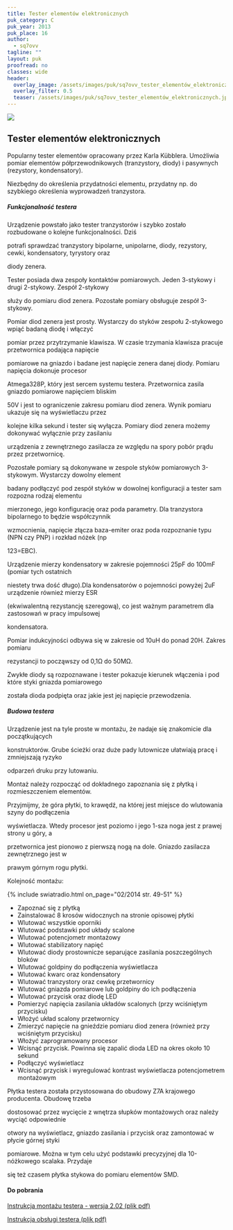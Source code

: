 ```yaml
---
title: Tester elementów elektronicznych
puk_category: C
puk_year: 2013
puk_place: 16
author: 
  - sq7ovv
tagline: ""
layout: puk
proofread: no
classes: wide
header:
  overlay_image: /assets/images/puk/sq7ovv_tester_elementów_elektronicznych.jpg
  overlay_filter: 0.5
  teaser: /assets/images/puk/sq7ovv_tester_elementów_elektronicznych.jpg
---
```






 



![](assets/data/img/projects/2013-16-0.jpg) 



Tester elementów elektronicznych
--------------------------------





 Popularny tester elementów opracowany przez Karla Kübblera. Umożliwia pomiar elementów półprzewodnikowych (tranzystory, diody) i pasywnych (rezystory, kondensatory).

 Niezbędny do określenia przydatności elementu, przydatny np. do szybkiego określenia wyprowadzeń tranzystora.

 


##### Funkcjonalność testera




 Urządzenie powstało jako tester tranzystorów i szybko zostało rozbudowane o kolejne funkcjonalności. Dziś

 potrafi sprawdzać tranzystory bipolarne, unipolarne, diody, rezystory, cewki, kondensatory, tyrystory oraz

 diody zenera.






 Tester posiada dwa zespoły kontaktów pomiarowych. Jeden 3-stykowy i drugi 2-stykowy. Zespół 2-stykowy

 służy do pomiaru diod zenera. Pozostałe pomiary obsługuje zespół 3-stykowy.






 Pomiar diod zenera jest prosty. Wystarczy do styków zespołu 2-stykowego wpiąć badaną diodę i włączyć

 pomiar przez przytrzymanie klawisza. W czasie trzymania klawisza pracuje przetwornica podająca napięcie

 pomiarowe na gniazdo i badane jest napięcie zenera danej diody. Pomiaru napięcia dokonuje procesor

 Atmega328P, który jest sercem systemu testera. Przetwornica zasila gniazdo pomiarowe napięciem bliskim

 50V i jest to ograniczenie zakresu pomiaru diod zenera. Wynik pomiaru ukazuje się na wyświetlaczu przez

 kolejne kilka sekund i tester się wyłącza. Pomiary diod zenera możemy dokonywać wyłącznie przy zasilaniu

 urządzenia z zewnętrznego zasilacza ze względu na spory pobór prądu przez przetwornicę.






 Pozostałe pomiary są dokonywane w zespole styków pomiarowych 3-stykowym. Wystarczy dowolny element

 badany podłączyć pod zespół styków w dowolnej konfiguracji a tester sam rozpozna rodzaj elementu

 mierzonego, jego konfigurację oraz poda parametry. Dla tranzystora bipolarnego to będzie współczynnik

 wzmocnienia, napięcie złącza baza-emiter oraz poda rozpoznanie typu (NPN czy PNP) i rozkład nóżek (np

 123=EBC).






 Urządzenie mierzy kondensatory w zakresie pojemności 25pF do 100mF (pomiar tych ostatnich

 niestety trwa dość długo).Dla kondensatorów o pojemności powyżej 2uF urządzenie również mierzy ESR

 (ekwiwalentną rezystancję szeregową), co jest ważnym parametrem dla zastosowań w pracy impulsowej

 kondensatora.






 Pomiar indukcyjności odbywa się w zakresie od 10uH do ponad 20H. Zakres pomiaru

 rezystancji to począwszy od 0,1Ω do 50MΩ.






 Zwykłe diody są rozpoznawane i tester pokazuje kierunek włączenia i pod które styki gniazda pomiarowego

 została dioda podpięta oraz jakie jest jej napięcie przewodzenia.




##### Budowa testera




 Urządzenie jest na tyle proste w montażu, że nadaje się znakomicie dla początkujących

konstruktorów. Grube ścieżki oraz duże pady lutownicze ułatwiają pracę i zmniejszają ryzyko

odparzeń druku przy lutowaniu.






 Montaż należy rozpocząć od dokładnego zapoznania się z płytką i rozmieszczeniem elementów.

Przyjmijmy, że góra płytki, to krawędź, na której jest miejsce do wlutowania szyny do podłączenia

wyświetlacza. Wtedy procesor jest poziomo i jego 1-sza noga jest z prawej strony u góry, a

przetwornica jest pionowo z pierwszą nogą na dole. Gniazdo zasilacza zewnętrznego jest w

prawym górnym rogu płytki.






 Kolejność montażu:


{% include swiatradio.html on_page="02/2014 str. 49-51" %}
* Zapoznać się z płytką
* Zainstalować 8 krosów widocznych na stronie opisowej płytki
* Wlutować wszystkie oporniki
* Wlutować podstawki pod układy scalone
* Wlutować potencjometr montażowy
* Wlutować stabilizatory napięć
* Wlutować diody prostownicze separujące zasilania poszczególnych bloków
* Wlutować goldpiny do podłączenia wyświetlacza
* Wlutować kwarc oraz kondensatory
* Wlutować tranzystory oraz cewkę przetwornicy
* Wlutować gniazda pomiarowe lub goldpiny do ich podłączenia
* Wlutować przycisk oraz diodę LED
* Pomierzyć napięcia zasilania układów scalonych (przy wciśniętym przycisku)
* Włożyć układ scalony przetwornicy
* Zmierzyć napięcie na gnieździe pomiaru diod zenera (również przy wciśniętym przycisku)
* Włożyć zaprogramowany procesor
* Wcisnąć przycisk. Powinna się zapalić dioda LED na okres około 10 sekund
* Podłączyć wyświetlacz
* Wcisnąć przycisk i wyregulować kontrast wyświetlacza potencjometrem montażowym









 Płytka testera została przystosowana do obudowy Z7A krajowego producenta. Obudowę trzeba

dostosować przez wycięcie z wnętrza słupków montażowych oraz należy wyciąć odpowiednie

otwory na wyświetlacz, gniazdo zasilania i przycisk oraz zamontować w płycie górnej styki

pomiarowe. Można w tym celu użyć podstawki precyzyjnej dla 10-nóżkowego scalaka. Przydaje

się też czasem płytka stykowa do pomiaru elementów SMD.



 
#### Do pobrania

[Instrukcja montażu testera - wersja 2.02 (plik pdf)](/assets/bin/SQ7OVV_Tester-instrukcja-montazu-v.2.02.pdf)

[Instrukcja obsługi testera (plik pdf)](/assets/bin/SQ7OVV_TESTER-Manual.pdf)






 





 


